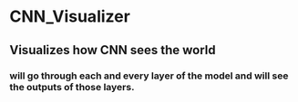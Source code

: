 # CNN_Visualizer

## Visualizes how CNN sees the world

### will go through each and every layer of the model and will see the outputs of those layers.

